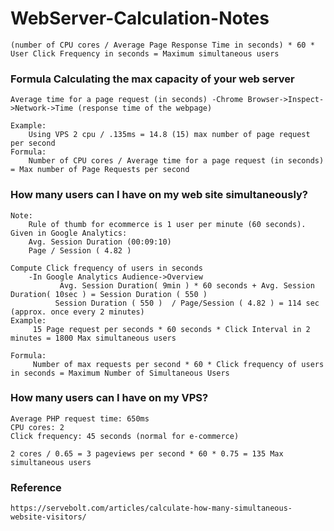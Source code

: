 # WebServer-Calculation-Notes
```vim
(number of CPU cores / Average Page Response Time in seconds) * 60 * User Click Frequency in seconds = Maximum simultaneous users
```
### Formula Calculating the max capacity of your web server
```vim
Average time for a page request (in seconds) -Chrome Browser->Inspect->Network->Time (response time of the webpage)

Example: 
    Using VPS 2 cpu / .135ms = 14.8 (15) max number of page request per second
Formula:
    Number of CPU cores / Average time for a page request (in seconds) = Max number of Page Requests per second
```
### How many users can I have on my web site simultaneously?
```vim
Note: 
    Rule of thumb for ecommerce is 1 user per minute (60 seconds).
Given in Google Analytics: 
    Avg. Session Duration (00:09:10)
    Page / Session ( 4.82 )

Compute Click frequency of users in seconds 
    -In Google Analytics Audience->Overview 
           Avg. Session Duration( 9min ) * 60 seconds + Avg. Session Duration( 10sec ) = Session Duration ( 550 )
          Session Duration ( 550 )  / Page/Session ( 4.82 ) = 114 sec (approx. once every 2 minutes)          
Example: 
     15 Page request per seconds * 60 seconds * Click Interval in 2 minutes = 1800 Max simultaneous users
     
Formula:
     Number of max requests per second * 60 * Click frequency of users in seconds = Maximum Number of Simultaneous Users
```
### How many users can I have on my VPS?
```vim
Average PHP request time: 650ms
CPU cores: 2
Click frequency: 45 seconds (normal for e-commerce)

2 cores / 0.65 = 3 pageviews per second * 60 * 0.75 = 135 Max simultaneous users
```
### Reference
```vim
https://servebolt.com/articles/calculate-how-many-simultaneous-website-visitors/
```
